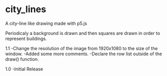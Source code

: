 # city_lines
A city-line like drawing made with p5.js

Periodicaly a background is drawn and then squares are drawn in order to represent buildings.


1.1
  -Change the resolution of the image from 1920x1080 to the size of the window.
  -Added some more comments.
  -Declare the row list outside of the draw() function.

1.0
  -Initial Release
